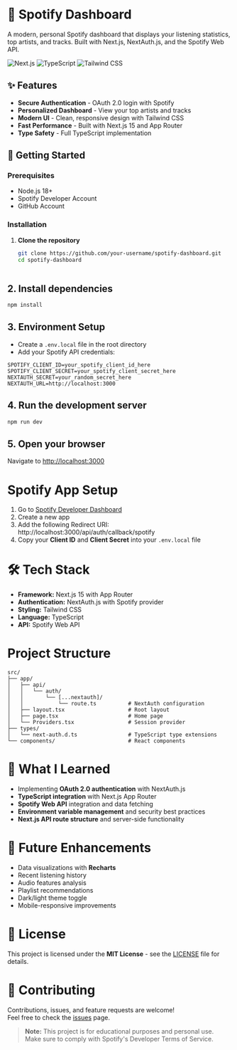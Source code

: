 # 🎵 Spotify Dashboard

A modern, personal Spotify dashboard that displays your listening statistics, top artists, and tracks. Built with Next.js, NextAuth.js, and the Spotify Web API.

![Next.js](https://img.shields.io/badge/Next.js-15.5.0-black?style=for-the-badge&logo=next.js)
![TypeScript](https://img.shields.io/badge/TypeScript-5.0-blue?style=for-the-badge&logo=typescript)
![Tailwind CSS](https://img.shields.io/badge/Tailwind_CSS-3.0-38B2AC?style=for-the-badge&logo=tailwind-css)

## ✨ Features

-  **Secure Authentication** - OAuth 2.0 login with Spotify
-  **Personalized Dashboard** - View your top artists and tracks
-  **Modern UI** - Clean, responsive design with Tailwind CSS
-  **Fast Performance** - Built with Next.js 15 and App Router
-  **Type Safety** - Full TypeScript implementation

## 🚀 Getting Started

### Prerequisites

- Node.js 18+ 
- Spotify Developer Account
- GitHub Account

### Installation

1. **Clone the repository**
   ```bash
   git clone https://github.com/your-username/spotify-dashboard.git
   cd spotify-dashboard
  
## 2. Install dependencies
```bash
npm install
```
## 3. Environment Setup
- Create a `.env.local` file in the root directory  
- Add your Spotify API credentials:  

```text
SPOTIFY_CLIENT_ID=your_spotify_client_id_here
SPOTIFY_CLIENT_SECRET=your_spotify_client_secret_here
NEXTAUTH_SECRET=your_random_secret_here
NEXTAUTH_URL=http://localhost:3000
```
## 4. Run the development server
```bash
npm run dev
```
## 5. Open your browser
Navigate to [http://localhost:3000](http://localhost:3000)

# Spotify App Setup

1. Go to [Spotify Developer Dashboard](https://developer.spotify.com/dashboard)  
2. Create a new app  
3. Add the following Redirect URI:  
http://localhost:3000/api/auth/callback/spotify  
4. Copy your **Client ID** and **Client Secret** into your `.env.local` file  

# 🛠️ Tech Stack

- **Framework:** Next.js 15 with App Router  
- **Authentication:** NextAuth.js with Spotify provider  
- **Styling:** Tailwind CSS  
- **Language:** TypeScript  
- **API:** Spotify Web API  

# Project Structure

```text
src/
├── app/
│   ├── api/
│   │   └── auth/
│   │       └── [...nextauth]/
│   │           └── route.ts          # NextAuth configuration
│   ├── layout.tsx                    # Root layout
│   ├── page.tsx                      # Home page
│   └── Providers.tsx                 # Session provider
├── types/
│   └── next-auth.d.ts                # TypeScript type extensions
└── components/                       # React components
```
# 🎯 What I Learned

- Implementing **OAuth 2.0 authentication** with NextAuth.js  
- **TypeScript integration** with Next.js App Router  
- **Spotify Web API** integration and data fetching  
- **Environment variable management** and security best practices  
- **Next.js API route structure** and server-side functionality  

# 🚧 Future Enhancements

- Data visualizations with **Recharts**  
- Recent listening history  
- Audio features analysis  
- Playlist recommendations  
- Dark/light theme toggle  
- Mobile-responsive improvements  

# 📄 License

This project is licensed under the **MIT License** - see the [LICENSE](LICENSE) file for details.

# 🤝 Contributing

Contributions, issues, and feature requests are welcome!  
Feel free to check the [issues](./issues) page.

> **Note:** This project is for educational purposes and personal use.  
> Make sure to comply with Spotify's Developer Terms of Service.

